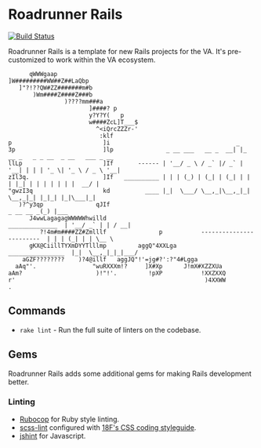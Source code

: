 # Roadrunner Rails
[![Build Status](https://travis-ci.org/department-of-veterans-affairs/roadrunner-rails.svg?branch=master)](https://travis-ci.org/department-of-veterans-affairs/roadrunner-rails)

Roadrunner Rails is a template for new Rails projects for the VA. It's pre-customized to work within the VA ecosystem.

```                               
      qWWWgaap                    
]W#########WW##Z##LaQbp           
   ]"?!??QW#ZZ#######m#b          
       )Wm####Z####Z###b          
                )????mm###a
                       ]####? p
                       y?Y?Y(   p
                       w####ZcL]T___$
                         ^<iQrcZZZr-'
                          :klf
p                          ]i                                    _
3p                         ]lp               _ __ ___   __ _  __| |_ __ _   _ _ __  _ __   ___ _ __
llLp                       ]If       ------ | '__/ _ \ / _` |/ _` | '__| | | | '_ \| '_ \ / _ \ '__|
zIl3q.                     ]If   __________ | | | (_) | (_| | (_| | |  | |_| | | | | | | |  __/ |
"gwzI3q                    kd          ____ |_|  \___/ \__,_|\__,_|_|   \__,_|_| |_|_| |_|\___|_|
   )?^y3qp               qJIf                                                     _ __ __ _(_) |___
      J4wwLagagagWWWWWhwilld                                     ______________  | '__/ _` | | / __|
         ?!4m#m####ZZ#Zmlllf               p           ------------------------  | | | (_| | | \__ \
      gKX@CiillTYXmDYYTlllmp         aggQ"4XXLga               ________________  |_|  \__,_|_|_|___/
    aGZF????????    )?4@illf   aggJQ"!'=jg#?':?"4#Lgga
  aAq"'.                "wuRXXXm!?     ]X#Xp      J!mX#XZZXUa
aAm?                     )!"!'.         !pXP           !XXZXXQ
r'                                                      )4XXWW
.
```

## Commands
- `rake lint` - Run the full suite of linters on the codebase.

## Gems
Roadrunner Rails adds some additional gems for making Rails development better.

### Linting
- [Rubocop](https://github.com/bbatsov/rubocop) for Ruby style linting.
- [scss-lint](https://github.com/brigade/scss-lint) configured with [18F's CSS coding styleguide](https://pages.18f.gov/frontend/css-coding-styleguide/).
- [jshint](https://github.com/damian/jshint) for Javascript.